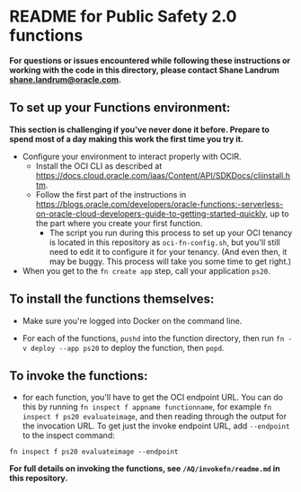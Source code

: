# README for Public Safety 2.0 functions

**For questions or issues encountered while following these instructions or working with the code in this directory, please contact Shane Landrum <shane.landrum@oracle.com>.**

## To set up your Functions environment:

**This section is challenging if you've never done it before. Prepare to spend most of a day making this work the first time you try it.**

* Configure your environment to interact properly with OCIR.
  * Install the OCI CLI as described at <https://docs.cloud.oracle.com/iaas/Content/API/SDKDocs/cliinstall.htm>.
  * Follow the first part of the instructions in <https://blogs.oracle.com/developers/oracle-functions:-serverless-on-oracle-cloud-developers-guide-to-getting-started-quickly>, up to the part where you create your first function.
    * The script you run during this process to set up your OCI tenancy is located in this repository as `oci-fn-config.sh`, but you'll still need to edit it to configure it for your tenancy. (And even then, it may be buggy. This process will take you some time to get right.)
* When you get to the `fn create app` step, call your application `ps20`.

## To install the functions themselves:

* Make sure you're logged into Docker on the command line.

* For each of the functions, `pushd` into the function directory, then run `fn -v deploy --app ps20` to deploy the function, then `popd`.


## To invoke the functions:

* for each function, you'll have to get the OCI endpoint URL. You can do this by running `fn inspect f appname functionname`, for example `fn inspect f ps20 evaluateimage`, and then reading through the output for the invocation URL. To get just the invoke endpoint URL, add `--endpoint` to the inspect command:

`fn inspect f ps20 evaluateimage --endpoint`

**For full details on invoking the functions, see `/AQ/invokefn/readme.md` in this repository.**
